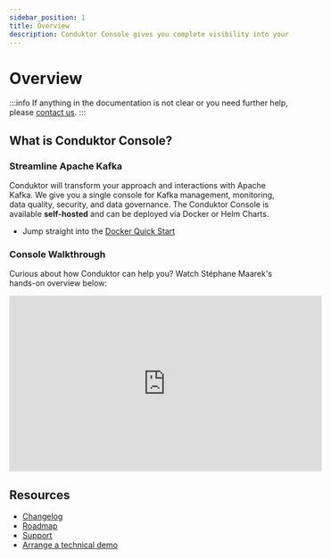 ```yaml
---
sidebar_position: 1
title: Overview
description: Conduktor Console gives you complete visibility into your Kafka ecosystem and the ability to manage and monitor your data streaming applications
---
```


# Overview

:::info
If anything in the documentation is not clear or you need further help, please [contact us](https://www.conduktor.io/contact).
:::

## What is Conduktor Console?

### Streamline Apache Kafka

Conduktor will transform your approach and interactions with Apache Kafka. We give you a single console for Kafka management, monitoring, data quality, security, and data governance. The Conduktor Console is available **self-hosted** and can be deployed via Docker or Helm Charts.

- Jump straight into the [Docker Quick Start](../platform/installation/get-started/docker)

### Console Walkthrough

Curious about how Conduktor can help you? Watch Stéphane Maarek's hands-on overview below:

<iframe width="560" height="315" src="https://www.youtube.com/embed/SnLv2yL5sy0" title="YouTube video player" frameBorder="0" allow="accelerometer; autoplay; clipboard-write; encrypted-media; gyroscope; picture-in-picture" allowFullScreen></iframe>

## Resources

- [Changelog](https://conduktor.io/changelog)
- [Roadmap](https://product.conduktor.help)
- [Support](https://www.conduktor.io/contact/support)
- [Arrange a technical demo](https://www.conduktor.io/contact/demo)
